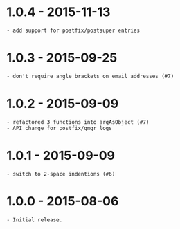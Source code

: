 
# 1.0.4 - 2015-11-13

    - add support for postfix/postsuper entries

# 1.0.3 - 2015-09-25

    - don't require angle brackets on email addresses (#7)

# 1.0.2 - 2015-09-09

    - refactored 3 functions into argAsObject (#7)
    - API change for postfix/qmgr logs

# 1.0.1 - 2015-09-09

    - switch to 2-space indentions (#6)

# 1.0.0 - 2015-08-06

    - Initial release.


